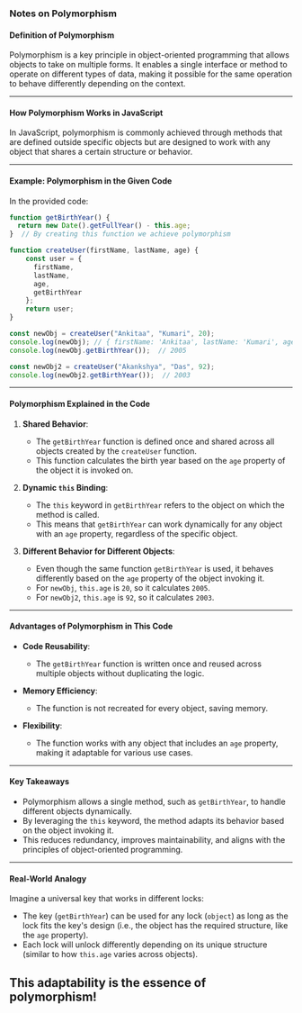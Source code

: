 ### Notes on Polymorphism

#### **Definition of Polymorphism**
Polymorphism is a key principle in object-oriented programming that allows objects to take on multiple forms. It enables a single interface or method to operate on different types of data, making it possible for the same operation to behave differently depending on the context.

---

#### **How Polymorphism Works in JavaScript**

In JavaScript, polymorphism is commonly achieved through methods that are defined outside specific objects but are designed to work with any object that shares a certain structure or behavior.

---

#### **Example: Polymorphism in the Given Code**

In the provided code:

```javascript
function getBirthYear() {
  return new Date().getFullYear() - this.age;
}  // By creating this function we achieve polymorphism 

function createUser(firstName, lastName, age) {
    const user = {
      firstName,
      lastName,
      age,
      getBirthYear 
    };
    return user;
}

const newObj = createUser("Ankitaa", "Kumari", 20);
console.log(newObj); // { firstName: 'Ankitaa', lastName: 'Kumari', age: 20 }
console.log(newObj.getBirthYear());  // 2005 

const newObj2 = createUser("Akankshya", "Das", 92);
console.log(newObj2.getBirthYear());  // 2003
```

---

#### **Polymorphism Explained in the Code**

1. **Shared Behavior**:
   - The `getBirthYear` function is defined once and shared across all objects created by the `createUser` function.
   - This function calculates the birth year based on the `age` property of the object it is invoked on.

2. **Dynamic `this` Binding**:
   - The `this` keyword in `getBirthYear` refers to the object on which the method is called.
   - This means that `getBirthYear` can work dynamically for any object with an `age` property, regardless of the specific object.

3. **Different Behavior for Different Objects**:
   - Even though the same function `getBirthYear` is used, it behaves differently based on the `age` property of the object invoking it.
   - For `newObj`, `this.age` is `20`, so it calculates `2005`.
   - For `newObj2`, `this.age` is `92`, so it calculates `2003`.

---

#### **Advantages of Polymorphism in This Code**
- **Code Reusability**:
  - The `getBirthYear` function is written once and reused across multiple objects without duplicating the logic.
  
- **Memory Efficiency**:
  - The function is not recreated for every object, saving memory.
  
- **Flexibility**:
  - The function works with any object that includes an `age` property, making it adaptable for various use cases.

---

#### **Key Takeaways**
- Polymorphism allows a single method, such as `getBirthYear`, to handle different objects dynamically.
- By leveraging the `this` keyword, the method adapts its behavior based on the object invoking it.
- This reduces redundancy, improves maintainability, and aligns with the principles of object-oriented programming.

---

#### **Real-World Analogy**
Imagine a universal key that works in different locks:
- The key (`getBirthYear`) can be used for any lock (`object`) as long as the lock fits the key's design (i.e., the object has the required structure, like the `age` property).
- Each lock will unlock differently depending on its unique structure (similar to how `this.age` varies across objects).

This adaptability is the essence of polymorphism!
---